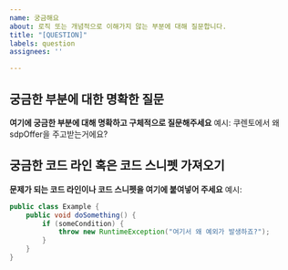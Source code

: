 ```yaml
---
name: 궁금해요
about: 로직 또는 개념적으로 이해가지 않는 부분에 대해 질문합니다.
title: "[QUESTION]"
labels: question
assignees: ''

---
```


## 궁금한 부분에 대한 명확한 질문
**여기에 궁금한 부분에 대해 명확하고 구체적으로 질문해주세요**
예시:
쿠렌토에서 왜 sdpOffer을 주고받는거에요?

## 궁금한 코드 라인 혹은 코드 스니펫 가져오기
**문제가 되는 코드 라인이나 코드 스니펫을 여기에 붙여넣어 주세요**
예시:
```java
public class Example {
    public void doSomething() {
        if (someCondition) {
            throw new RuntimeException("여기서 왜 예외가 발생하죠?");
        }
    }
}
